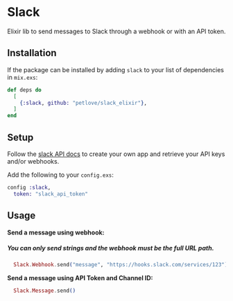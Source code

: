 # Slack

Elixir lib to send messages to Slack through a webhook or with an API token.

## Installation

If the package can be installed by adding `slack` to your list of dependencies in `mix.exs`:

```elixir
def deps do
  [
    {:slack, github: "petlove/slack_elixir"},
  ]
end
```

## Setup
Follow the [slack API docs](https://api.slack.com/docs) to create your own app and retrieve your API keys and/or webhooks. 

Add the following to your `config.exs`:
```elixir
config :slack,
  token: "slack_api_token"
```

## Usage
**Send a message using webhook:**

##### You can only send strings and the webhook must be the full URL path.
```Elixir
  Slack.Webhook.send("message", "https://hooks.slack.com/services/123")
```

**Send a message using API Token and Channel ID:**
```Elixir
  Slack.Message.send()
```

<!-- Documentation can be generated with [ExDoc](https://github.com/elixir-lang/ex_doc)
and published on [HexDocs](https://hexdocs.pm). Once published, the docs can
be found at [https://hexdocs.pm/slack](https://hexdocs.pm/slack). -->

